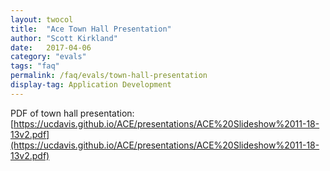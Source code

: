 ```yaml
---
layout: twocol
title:  "Ace Town Hall Presentation"
author: "Scott Kirkland"
date:   2017-04-06
category: "evals"
tags: "faq"
permalink: /faq/evals/town-hall-presentation
display-tag: Application Development
---
```


PDF of town hall presentation:
[https://ucdavis.github.io/ACE/presentations/ACE%20Slideshow%2011-18-13v2.pdf](https://ucdavis.github.io/ACE/presentations/ACE%20Slideshow%2011-18-13v2.pdf)

